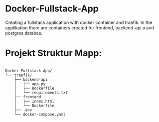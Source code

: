 # Docker-Fullstack-App
Creating a fullstack application with docker container and traefik. In the applikation there are containers created for frontend, backend-api a and postgres databas.


# Projekt Struktur Mapp: 

```text

Docker-Fullstack-App/
└── traefik/
    ├── backend-api
    │   ├── app.py
    │   ├── Dockerfile
    │   └── requirements.txt
    ├── frontend
    │   ├── index.html
    │   └── Dockerfile
    ├── .env
    └── docker-compose.yaml


